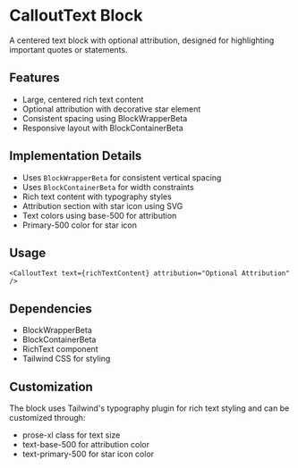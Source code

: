# CalloutText Block

A centered text block with optional attribution, designed for highlighting important quotes or statements.

## Features

- Large, centered rich text content
- Optional attribution with decorative star element
- Consistent spacing using BlockWrapperBeta
- Responsive layout with BlockContainerBeta

## Implementation Details

- Uses `BlockWrapperBeta` for consistent vertical spacing
- Uses `BlockContainerBeta` for width constraints
- Rich text content with typography styles
- Attribution section with star icon using SVG
- Text colors using base-500 for attribution
- Primary-500 color for star icon

## Usage

```tsx
<CalloutText text={richTextContent} attribution="Optional Attribution" />
```

## Dependencies

- BlockWrapperBeta
- BlockContainerBeta
- RichText component
- Tailwind CSS for styling

## Customization

The block uses Tailwind's typography plugin for rich text styling and can be customized through:

- prose-xl class for text size
- text-base-500 for attribution color
- text-primary-500 for star icon color
